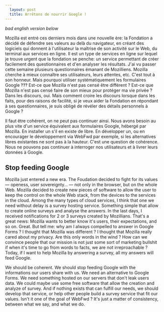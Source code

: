 ```yaml
---
  layout: post
  title: Arrêtons de nourrir Google !
---
```


*bad english version below*

Mozilla est entré ces derniers mois dans une nouvelle ère: la Fondation a décidé de défendre ses valeurs au delà du navigateur, en créant des logiciels qui donnent à l'utilisateur la maîtrise de son activité sur le Web, du terminal aux services en ligne. Il est un type de services en ligne sur lequel je trouve urgent que la fondation se penche: un service permettant de créer facilement des questionnaires et d'en analyser les résultats. J'ai vu passer cette semaine plusieurs questionnaires émanant de Mozilliens. Mozilla cherche à mieux connaître ses utilisateurs, leurs attentes, etc. C'est tout à son honneur. Mais pourquoi utiliser systématiquement les formulaires Google ‽‽‽ Est-ce que Mozilla n'est pas censé être différent ? Est-ce que Mozilla n'est pas censé faire de son mieux pour protéger ma vie privée ? Dans les discours, oui. Mais comment croire les discours lorsque dans les faits, pour des raisons de facilité, si je veux aider la Fondation en répondant à ses questionnaires, je suis obligé de révéler des détails personnels à Google ?

Il faut être cohérent, on ne peut pas continuer ainsi. Nous avons besoin au plus vite d'un service équivalent aux formulaires Google, hébergé par Mozilla. En installer un s'il en existe de libre. En développer un, ou en encourager le développement via WebFwd par exemple, si les alternatives libres existantes ne sont pas à la hauteur. C'est une question de cohérence. Nous ne pouvons pas continuer à interroger nos utilisateurs et à livrer leurs données à Google.

## Stop feeding Google

Mozilla just entered a new era. The Foudation decided to fight for its values — openess, user sovereignty… — not only in the browser, but on the whole Web. Mozilla decided to create new pieces of software to allow the user to keep the control on the whole Web stack, from the devices to the services in the cloud. Among the many types of cloud services, I think that one we need without delay is a survey hosting service. Something simple that allow to create online surveys and analyse the answers. In the last days, I received notifications for 2 or 3 surveys created by Mozillians. That's a great news: Mozilla wants to better know it's users, their expectations, and so on. Great. But tell me: why am I always compelled to answer in Google Forms ? I thought that Mozilla was different ? I thought that Mozilla really cared about my privacy. Are this only words in the wind ? How can we convince people that our mission is not just some sort of marketing bullshit if when it's time to go from words to facts, we are not irreproachable ? Today, if I want to help Mozilla by answering a survey, all my answers will feed Google.

We should be coherent. We should stop feeding Google with the informations our users share with us. We need an alternative to Google Forms. We need something hosted on our servers that don't leak users data. We could maybe use some free software that allow the creation and analyze of survey. And if nothing exists that can fulfill our needs, we should develop that service, or help other people build a survey service that fit our values. Isn't it one of the goal of WebFwd ? It's just a matter of consistency, between what we say, and what we do.
